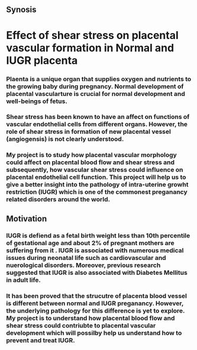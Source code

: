 

## Synosis

# Effect of shear stress on placental vascular formation in Normal and IUGR placenta

### Plaenta is a unique organ that supplies oxygen and nutrients to the growing baby during pregnancy. Normal development of placental vascularture is crucial for normal development and well-beings of fetus.
### Shear stress has been known to have an affect on functions of vascular endothelial cells from different organs. However, the role of shear stress in formation of new placental vessel (angiogensis) is not clearly understood. 
### My project is to study how placental vascular morphology could affect on placental blood flow and shear stress and subsequently, how vascular shear stress could influence on placental endothelial cell function. This project will help us to give a better insight into the pathology of intra-uterine growht restriction (IUGR) which is one of the commonest preganancy related disorders around the world.

## Motivation
### IUGR is defiend as a fetal birth weight less than 10th percentile of gestational age and about 2% of pregnant mothers are suffering from it . IUGR is associated with numerous medical issues during neonatal life such as cardiovascular and nuerological disorders. Moreover, previous research suggested that IUGR is also associated with Diabetes Mellitus in adult life. 
### It has been proved that the strucutre of placenta blood vessel is different between normal and IUGR preganancy. However, the underlying pathology for this difference is yet to explore. My project is to understand how placental blood flow and shear stress could contriubte to placental vascular development which will possilby help us understand how to prevent and treat IUGR. 
